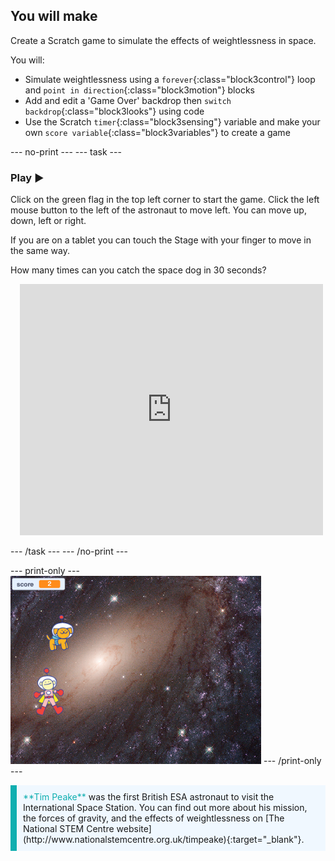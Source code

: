 ## You will make

Create a Scratch game to simulate the effects of weightlessness in space. 

You will:

- Simulate weightlessness using a `forever`{:class="block3control"} loop and `point in direction`{:class="block3motion"} blocks
- Add and edit a 'Game Over' backdrop then `switch backdrop`{:class="block3looks"} using code
- Use the Scratch `timer`{:class="block3sensing"} variable and make your own `score variable`{:class="block3variables"} to create a game

--- no-print ---
--- task ---

### Play &#9654;

Click on the green flag in the top left corner to start the game. Click the left mouse button to the left of the astronaut to move left. You can move up, down, left or right. 

If you are on a tablet you can touch the Stage with your finger to move in the same way. 

How many times can you catch the space dog in 30 seconds?

<div class="scratch-preview" style="margin-left: 15px;">
  <iframe allowtransparency="true" width="485" height="402" src="https://scratch.mit.edu/projects/embed/729126728/?autostart=false" frameborder="0"></iframe>
</div>

--- /task ---
--- /no-print ---

--- print-only ---
![Complete project](images/showcase_static.png)
--- /print-only ---

<p style="border-left: solid; border-width:10px; border-color: #0faeb0; background-color: aliceblue; padding: 10px;">
<span style="color: #0faeb0">**Tim Peake**</span> was the first British ESA astronaut to visit the International Space Station. You can find out more about his mission, the forces of gravity, and the effects of weightlessness on [The National STEM Centre website](http://www.nationalstemcentre.org.uk/timpeake){:target="_blank"}.
</p>
